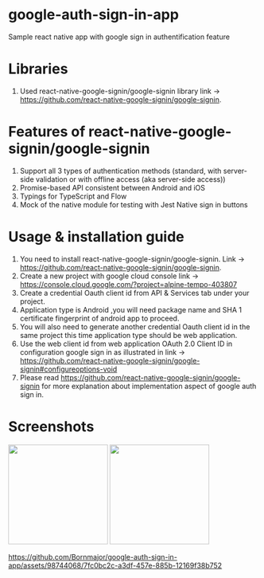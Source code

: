 # google-auth-sign-in-app
Sample react native app with google sign in authentification feature

# Libraries
1. Used react-native-google-signin/google-signin library link -> https://github.com/react-native-google-signin/google-signin.

# Features of react-native-google-signin/google-signin
1. Support all 3 types of authentication methods (standard, with server-side validation or with offline access (aka server-side access))
2. Promise-based API consistent between Android and iOS
3. Typings for TypeScript and Flow
4. Mock of the native module for testing with Jest
Native sign in buttons

# Usage & installation guide
1. You need to install react-native-google-signin/google-signin. Link -> https://github.com/react-native-google-signin/google-signin.
2. Create a new project with google cloud console link -> https://console.cloud.google.com/?project=alpine-tempo-403807
3. Create a credential Oauth client id from API & Services tab under your project.
4. Application type is Android ,you will need package name and SHA 1 certificate fingerprint of android app to proceed.
5. You will also need to generate another credential Oauth client id in the same project this time application type should be web application.
6. Use the web client id from web application OAuth 2.0 Client ID in configuration google sign in as illustrated in link -> https://github.com/react-native-google-signin/google-signin#configureoptions-void
7. Please read https://github.com/react-native-google-signin/google-signin for more explanation about implementation aspect of google auth sign in.

# Screenshots
<img src="https://github.com/Bornmajor/google-auth-sign-in-app/assets/98744068/2cdaccd6-2bd9-4f79-b944-1f73b1e7f0d2"  width="200" >
<img src="https://github.com/Bornmajor/google-auth-sign-in-app/assets/98744068/0350eebf-3c81-4c42-9ff2-68ab50cf4f14"  width="200" >



https://github.com/Bornmajor/google-auth-sign-in-app/assets/98744068/7fc0bc2c-a3df-457e-885b-12169f38b752

